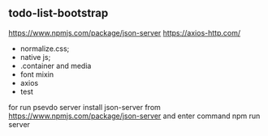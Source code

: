 ## todo-list-bootstrap

https://www.npmjs.com/package/json-server
https://axios-http.com/

- normalize.css;
- native js;
- .container and media
- font mixin
- axios
- test

for run psevdo server install json-server from https://www.npmjs.com/package/json-server
 and enter command npm run server